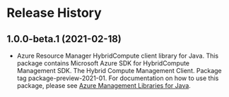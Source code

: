 # Release History

## 1.0.0-beta.1 (2021-02-18)

- Azure Resource Manager HybridCompute client library for Java. This package contains Microsoft Azure SDK for HybridCompute Management SDK. The Hybrid Compute Management Client. Package tag package-preview-2021-01. For documentation on how to use this package, please see [Azure Management Libraries for Java](https://aka.ms/azsdk/java/mgmt).
